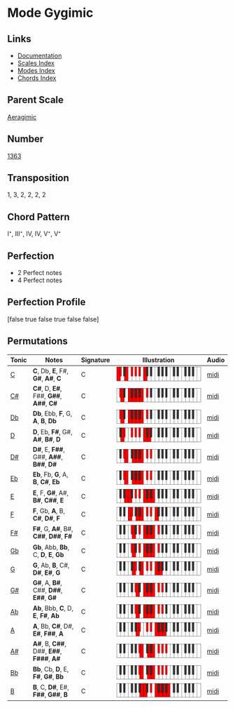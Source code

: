 # Mode Gygimic

## Links

- [Documentation](README.md)
- [Scales Index](Scales.md)
- [Modes Index](Modes.md)
- [Chords Index](Chords.md)

## Parent Scale

[Aeragimic](ScaleAeragimic.md)

## Number

[1363](https://ianring.com/musictheory/scales/1363)

## Transposition

1, 3, 2, 2, 2, 2

## Chord Pattern

I⁺, III⁺, IV, IV, V⁺, V⁺

## Perfection

- 2 Perfect notes
- 4 Perfect notes

## Perfection Profile

[false true false true false false]

## Permutations

| Tonic | Notes | Signature | Illustration | Audio |
|-------|-------|-----------|--------------|-------|
| [C](ModeCNaturalGygimic.md) | **C**, Db, **E**, F#, **G#**, **A#**, **C** | C | ![CNaturalGygimic](ModeCNaturalGygimic.png) | [midi](https://github.com/edipermadi/music/blob/main/docs/ModeCNaturalGygimic.mid?raw=true) |
| [C#](ModeCSharpGygimic.md) | **C#**, D, **E#**, F##, **G##**, **A##**, **C#** | C | ![CSharpGygimic](ModeCSharpGygimic.png) | [midi](https://github.com/edipermadi/music/blob/main/docs/ModeCSharpGygimic.mid?raw=true) |
| [Db](ModeDFlatGygimic.md) | **Db**, Ebb, **F**, G, **A**, **B**, **Db** | C | ![DFlatGygimic](ModeDFlatGygimic.png) | [midi](https://github.com/edipermadi/music/blob/main/docs/ModeDFlatGygimic.mid?raw=true) |
| [D](ModeDNaturalGygimic.md) | **D**, Eb, **F#**, G#, **A#**, **B#**, **D** | C | ![DNaturalGygimic](ModeDNaturalGygimic.png) | [midi](https://github.com/edipermadi/music/blob/main/docs/ModeDNaturalGygimic.mid?raw=true) |
| [D#](ModeDSharpGygimic.md) | **D#**, E, **F##**, G##, **A##**, **B##**, **D#** | C | ![DSharpGygimic](ModeDSharpGygimic.png) | [midi](https://github.com/edipermadi/music/blob/main/docs/ModeDSharpGygimic.mid?raw=true) |
| [Eb](ModeEFlatGygimic.md) | **Eb**, Fb, **G**, A, **B**, **C#**, **Eb** | C | ![EFlatGygimic](ModeEFlatGygimic.png) | [midi](https://github.com/edipermadi/music/blob/main/docs/ModeEFlatGygimic.mid?raw=true) |
| [E](ModeENaturalGygimic.md) | **E**, F, **G#**, A#, **B#**, **C##**, **E** | C | ![ENaturalGygimic](ModeENaturalGygimic.png) | [midi](https://github.com/edipermadi/music/blob/main/docs/ModeENaturalGygimic.mid?raw=true) |
| [F](ModeFNaturalGygimic.md) | **F**, Gb, **A**, B, **C#**, **D#**, **F** | C | ![FNaturalGygimic](ModeFNaturalGygimic.png) | [midi](https://github.com/edipermadi/music/blob/main/docs/ModeFNaturalGygimic.mid?raw=true) |
| [F#](ModeFSharpGygimic.md) | **F#**, G, **A#**, B#, **C##**, **D##**, **F#** | C | ![FSharpGygimic](ModeFSharpGygimic.png) | [midi](https://github.com/edipermadi/music/blob/main/docs/ModeFSharpGygimic.mid?raw=true) |
| [Gb](ModeGFlatGygimic.md) | **Gb**, Abb, **Bb**, C, **D**, **E**, **Gb** | C | ![GFlatGygimic](ModeGFlatGygimic.png) | [midi](https://github.com/edipermadi/music/blob/main/docs/ModeGFlatGygimic.mid?raw=true) |
| [G](ModeGNaturalGygimic.md) | **G**, Ab, **B**, C#, **D#**, **E#**, **G** | C | ![GNaturalGygimic](ModeGNaturalGygimic.png) | [midi](https://github.com/edipermadi/music/blob/main/docs/ModeGNaturalGygimic.mid?raw=true) |
| [G#](ModeGSharpGygimic.md) | **G#**, A, **B#**, C##, **D##**, **E##**, **G#** | C | ![GSharpGygimic](ModeGSharpGygimic.png) | [midi](https://github.com/edipermadi/music/blob/main/docs/ModeGSharpGygimic.mid?raw=true) |
| [Ab](ModeAFlatGygimic.md) | **Ab**, Bbb, **C**, D, **E**, **F#**, **Ab** | C | ![AFlatGygimic](ModeAFlatGygimic.png) | [midi](https://github.com/edipermadi/music/blob/main/docs/ModeAFlatGygimic.mid?raw=true) |
| [A](ModeANaturalGygimic.md) | **A**, Bb, **C#**, D#, **E#**, **F##**, **A** | C | ![ANaturalGygimic](ModeANaturalGygimic.png) | [midi](https://github.com/edipermadi/music/blob/main/docs/ModeANaturalGygimic.mid?raw=true) |
| [A#](ModeASharpGygimic.md) | **A#**, B, **C##**, D##, **E##**, **F###**, **A#** | C | ![ASharpGygimic](ModeASharpGygimic.png) | [midi](https://github.com/edipermadi/music/blob/main/docs/ModeASharpGygimic.mid?raw=true) |
| [Bb](ModeBFlatGygimic.md) | **Bb**, Cb, **D**, E, **F#**, **G#**, **Bb** | C | ![BFlatGygimic](ModeBFlatGygimic.png) | [midi](https://github.com/edipermadi/music/blob/main/docs/ModeBFlatGygimic.mid?raw=true) |
| [B](ModeBNaturalGygimic.md) | **B**, C, **D#**, E#, **F##**, **G##**, **B** | C | ![BNaturalGygimic](ModeBNaturalGygimic.png) | [midi](https://github.com/edipermadi/music/blob/main/docs/ModeBNaturalGygimic.mid?raw=true) |
